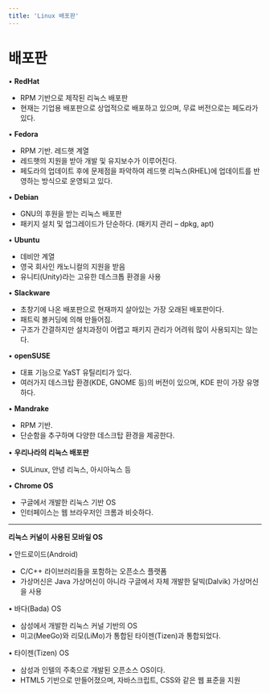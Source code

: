 ```yaml
---
title: 'Linux 배포판'
---
```

# 배포판

• **RedHat**
  - RPM 기반으로 제작된 리눅스 배포판
  - 현재는 기업용 배포판으로 상업적으로 배포하고 있으며, 무료 버전으로는 페도라가 있다.
  
• **Fedora**
  - RPM 기반. 레드햇 계열
  - 레드햇의 지원을 받아 개발 및 유지보수가 이루어진다.
  - 페도라의 업데이트 후에 문제점을 파악하여 레드햇 리눅스(RHEL)에 업데이트를 반영하는 방식으로 운영되고 있다.
  
• **Debian**
  - GNU의 후원을 받는 리눅스 배포판
  - 패키지 설치 및 업그레이드가 단순하다. (패키지 관리 – dpkg, apt)
  
• **Ubuntu**
  - 데비안 계열
  - 영국 회사인 캐노니컬의 지원을 받음
  - 유니티(Unity)라는 고유한 데스크톱 환경을 사용
  
• **Slackware**
  - 초창기에 나온 배포판으로 현재까지 살아있는 가장 오래된 배포판이다.
  - 패트릭 볼커딩에 의해 만들어짐.
  - 구조가 간결하지만 설치과정이 어렵고 패키지 관리가 어려워 많이 사용되지는 않는다.
  
• **openSUSE**
  - 대표 기능으로 YaST 유틸리티가 있다.
  - 여러가지 데스크탑 환경(KDE, GNOME 등)의 버전이 있으며, KDE 판이 가장 유명하다.
  
• **Mandrake**
  - RPM 기반.
  - 단순함을 추구하며 다양한 데스크탑 환경을 제공한다.
  
• **우리나라의 리눅스 배포판**
  - SULinux, 안녕 리눅스, 아시아눅스 등
  
• **Chrome OS**
  - 구글에서 개발한 리눅스 기반 OS
  - 인터페이스는 웹 브라우저인 크롬과 비슷하다.

---
**리눅스 커널이 사용된 모바일 OS**

• 안드로이드(Android)
- C/C++ 라이브러리들을 포함하는 오픈소스 플랫폼
- 가상머신은 Java 가상머신이 아니라 구글에서 자체 개발한 달빅(Dalvik) 가상머신을 사용
  
• 바다(Bada) OS
- 삼성에서 개발한 리눅스 커널 기반의 OS
- 미고(MeeGo)와 리모(LiMo)가 통합된 타이젠(Tizen)과 통합되었다.
  
• 타이젠(Tizen) OS
- 삼성과 인텔의 주축으로 개발된 오픈소스 OS이다.
- HTML5 기반으로 만들어졌으며, 자바스크립트, CSS와 같은 웹 표준을 지원
